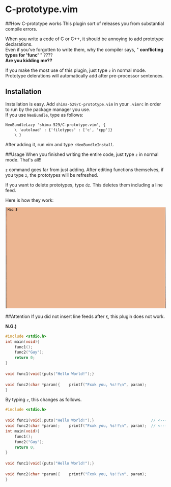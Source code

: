 # C-prototype.vim
##How C-prototype works
This plugin sort of releases you from substantial compile errors.

When you write a code of C or C++, it should be annoying to add prototype declarations.  
Even if you've forgotten to write them, why the compiler says, " **conflicting types for 'func'** " ????  
**Are you kidding me??**

If you make the most use of this plugin, just type `z` in normal mode. Prototype delerations will automatically add after pre-processor sentences.

## Installation
Installation is easy. Add `shima-529/C-prototype.vim` in your `.vimrc` in order to run by the package manager you use.  
If you use `NeoBundle`, type as follows:
```vim
NeoBundleLazy 'shima-529/C-prototype.vim', {
	\ 'autoload' : {'filetypes' : ['c', 'cpp']}
	\ }
```
After adding it, run vim and type `:NeoBundleInstall`.

##Usage
When you finished writing the entire code, just type `z` in normal mode. That's all!!

`z` command goes far from just adding. After editing functions themselves, if you type `z`, the prototypes will be refreshed.

If you want to delete prototypes, type `dz`. This deletes them including a line feed.

Here is how they work:

![pic](./proto.gif "pic")


##Attention
If you did not insert line feeds after **`{`**, this plugin does not work.

**N.G.)**
```C
#include <stdio.h>
int main(void){
	func1();
	func2("Guy");
	return 0;
}

void func1(void){puts("Hello World!");}

void func2(char *param){	printf("Fxxk you, %s!!\n", param);
}
```
By typing `z`, this changes as follows.
```C
#include <stdio.h>

void func1(void);puts("Hello World!");}							// <---- Added
void func2(char *param);	printf("Fxxk you, %s!!\n", param);	// <---- Added
int main(void){
	func1();
	func2("Guy");
	return 0;
}

void func1(void){puts("Hello World!");}

void func2(char *param){	printf("Fxxk you, %s!!\n", param);
}
```
